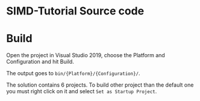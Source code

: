 # SIMD-Tutorial Source code 

# Build
Open the project in Visual Studio 2019, choose the Platform and Configuration and hit Build.

The output goes to `bin/{Platform}/{Configuration}/`.

The solution contains 6 projects. To build other project than the default one you must right click on it and select `Set as Startup Project`.